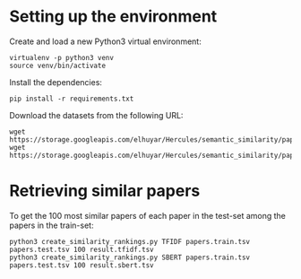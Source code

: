 # Setting up the environment

Create and load a new Python3 virtual environment:

```
virtualenv -p python3 venv
source venv/bin/activate
```

Install the dependencies:

```
pip install -r requirements.txt
```

Download the datasets from the following URL:

```
wget https://storage.googleapis.com/elhuyar/Hercules/semantic_similarity/papers.train.tsv.bz2
wget https://storage.googleapis.com/elhuyar/Hercules/semantic_similarity/papers.test.tsv.bz2
```

# Retrieving similar papers

To get the 100 most similar papers of each paper in the test-set among the papers in the train-set:

```
python3 create_similarity_rankings.py TFIDF papers.train.tsv papers.test.tsv 100 result.tfidf.tsv
python3 create_similarity_rankings.py SBERT papers.train.tsv papers.test.tsv 100 result.sbert.tsv
```
